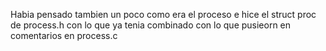 Habia pensado tambien un poco como era el proceso e hice el struct proc de process.h
con lo que ya tenia combinado con lo que pusieorn en comentarios en process.c

